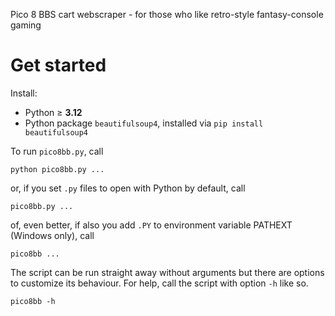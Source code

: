 Pico 8 BBS cart webscraper - for those who like retro-style fantasy-console gaming

# Get started
Install:
<ul>
  <li>Python ≥ <b>3.12</b>
  <li>Python package <code>beautifulsoup4</code>, installed via <code>pip install beautifulsoup4</code></li>
</ul>

To run <code>pico8bb.py</code>, call

```
python pico8bb.py ...
```

or, if you set <code>.py</code> files to open with Python by default, call

```
pico8bb.py ...
```

of, even better, if also you add `.PY` to environment variable PATHEXT (Windows only), call

```
pico8bb ...
```

The script can be run straight away without arguments but there are options to customize its behaviour. For help, call the script with option <code>-h</code> like so.

```
pico8bb -h
```
